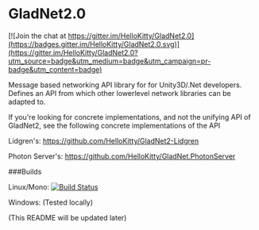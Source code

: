 # GladNet2.0

[![Join the chat at https://gitter.im/HelloKitty/GladNet2.0](https://badges.gitter.im/HelloKitty/GladNet2.0.svg)](https://gitter.im/HelloKitty/GladNet2.0?utm_source=badge&utm_medium=badge&utm_campaign=pr-badge&utm_content=badge)

Message based networking API library for for Unity3D/.Net developers. Defines an API from which other lowerlevel network libraries can be adapted to.

If you're looking for concrete implementations, and not the unifying API of GladNet2, see the following concrete implementations of the API

Lidgren's: https://github.com/HelloKitty/GladNet2-Lidgren

Photon Server's: https://github.com/HelloKitty/GladNet.PhotonServer

###Builds

Linux/Mono: [![Build Status](https://travis-ci.org/HelloKitty/GladNet2.0.svg)](https://travis-ci.org/HelloKitty/GladNet2.0)

Windows: (Tested locally)

(This README will be updated later)
